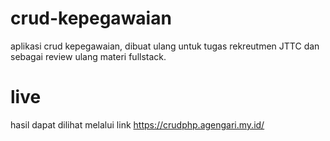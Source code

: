 # crud-kepegawaian
 aplikasi crud kepegawaian, dibuat ulang untuk tugas rekreutmen JTTC dan sebagai review ulang materi fullstack.

# live
 hasil dapat dilihat melalui link https://crudphp.agengari.my.id/
